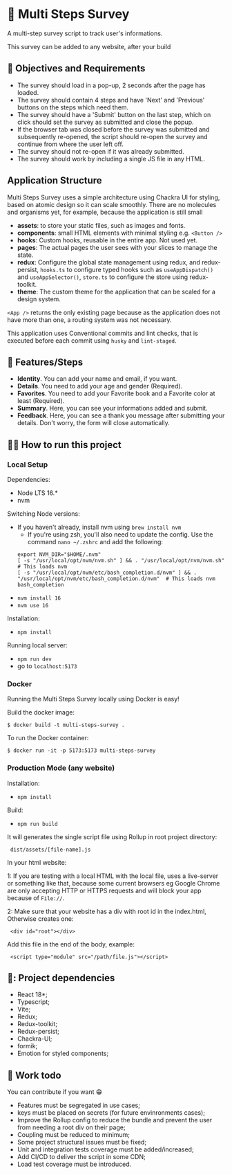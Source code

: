 # :page_facing_up: Multi Steps Survey
A multi-step survey script to track user's informations.

This survey can be added to any website, after your build

## :dart: Objectives and Requirements

- The survey should load in a pop-up, 2 seconds after the page has loaded.
- The survey should contain 4 steps and have 'Next' and 'Previous' buttons on the steps which
need them.
- The survey should have a 'Submit' button on the last step, which on click should set the survey
as submitted and close the popup.
- If the browser tab was closed before the survey was submitted and subsequently re-opened,
the script should re-open the survey and continue from where the user left off.
- The survey should not re-open if it was already submitted.
- The survey should work by including a single JS file in any HTML.

## Application Structure

Multi Steps Survey uses a simple architecture using Chackra UI for styling, based on atomic design so it can scale smoothly. There are no molecules and organisms yet, for example, because the application is still small

- __assets__: to store your static files, such as images and fonts.
- __components__: small HTML elements with minimal styling e.g. `<Button />`
- __hooks__: Custom hooks, reusable in the entire app. Not used yet.
- __pages__: The actual pages the user sees with your slices to manage the state.
- __redux__: Configure the global state management using redux, and redux-persist, `hooks.ts` to configure typed hooks such as `useAppDispatch()` and `useAppSelector()`, `store.ts` to configure the store using redux-toolkit.
- __theme__: The custom theme for the application that can be scaled for a design system.

`<App />` returns the only existing page because as the application does not have more than one, a routing system was not necessary.

This application uses Conventional commits and lint checks, that is executed before each commit using `husky` and `lint-staged`.

## :memo: Features/Steps

- __Identity__. You can add your name and email, if you want.
- __Details__. You need to add your age and gender (Required).
- __Favorites__. You need to add your Favorite book and a Favorite color at least (Required).
- __Summary__. Here, you can see your informations added and submit.
- __Feedback__. Here, you can see a thank you message after submitting your details. Don't worry, the form will close automatically.

## :running_woman: How to run this project

### Local Setup

Dependencies:

- Node LTS 16.*
- nvm

Switching Node versions:
- If you haven't already, install nvm using `brew install nvm`
  - If you're using zsh, you'll also need to update the config. Use the command `nano ~/.zshrc` and add the following:
  ```
  export NVM_DIR="$HOME/.nvm"
  [ -s "/usr/local/opt/nvm/nvm.sh" ] && . "/usr/local/opt/nvm/nvm.sh"  # This loads nvm
  [ -s "/usr/local/opt/nvm/etc/bash_completion.d/nvm" ] && . "/usr/local/opt/nvm/etc/bash_completion.d/nvm"  # This loads nvm bash_completion
  ```
- `nvm install 16`
- `nvm use 16`

Installation:

- `npm install`

Running local server:

- `npm run dev`
- go to `localhost:5173`

### Docker

Running the Multi Steps Survey locally using Docker is easy!

Build the docker image:

```
$ docker build -t multi-steps-survey .
```

To run the Docker container:

```
$ docker run -it -p 5173:5173 multi-steps-survey
```

### Production Mode (any website)

Installation:

- `npm install`

Build:

- `npm run build`

It will generates the single script file using Rollup in root project directory:

```
 dist/assets/[file-name].js
```

In your html website:

1: If you are testing with a local HTML with the local file, uses a live-server or something like that, because some current browsers eg Google Chrome are only accepting HTTP or HTTPS requests and will block your app because of `File://`.

2: Make sure that your website has a div with root id in the index.html, Otherwise creates one:

```
 <div id="root"></div>
```

Add this file in the end of the body, example:

```
 <script type="module" src="/path/file.js"></script>
```

## 🧰: Project dependencies
- React 18*;
- Typescript;
- Vite;
- Redux;
- Redux-toolkit;
- Redux-persist;
- Chackra-UI;
- formik;
- Emotion for styled components;

## :construction_worker: Work todo
You can contribute if you want :grin:

- Features must be segregated in use cases;
- keys must be placed on secrets (for future envinronments cases);
- Improve the Rollup config to reduce the bundle and prevent the user from needing a root div on their page;
- Coupling must be reduced to minimum;
- Some project structural issues must be fixed;
- Unit and integration tests coverage must be added/increased;
- Add CI/CD to deliver the script in some CDN;
- Load test coverage must be introduced.
